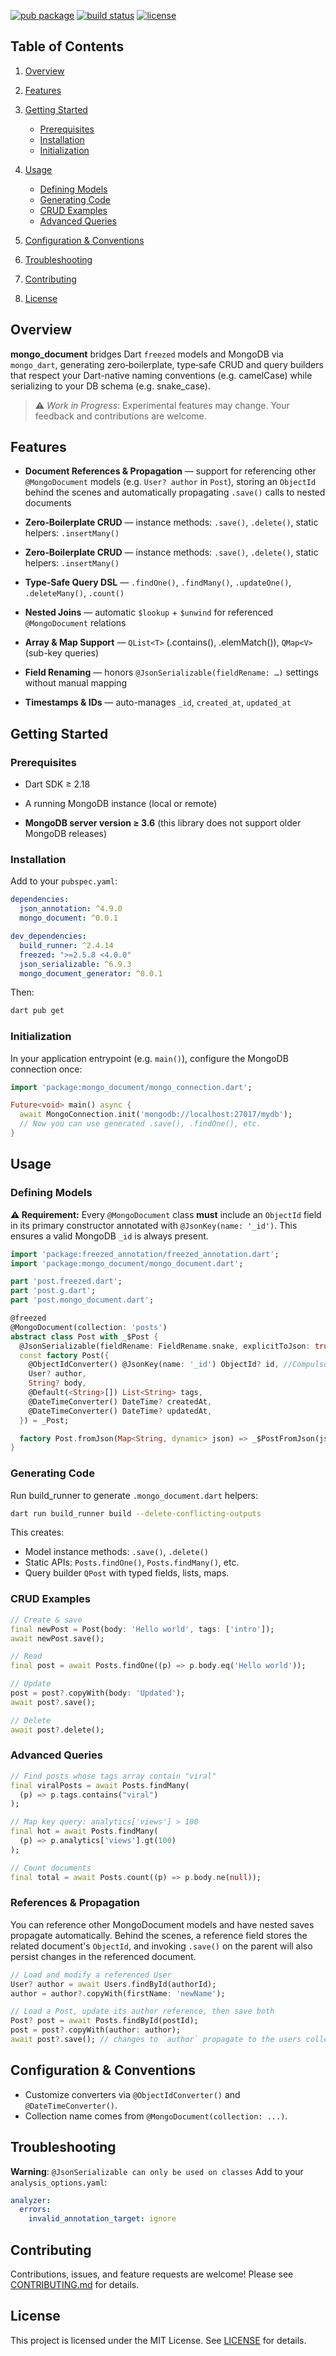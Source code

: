 [![pub package](https://img.shields.io/pub/v/mongo_document.svg)](https://pub.dev/packages/mongo_document)  [![build status](https://github.com/wannclem/mongo_document/actions/workflows/dart.yml/badge.svg)](https://github.com/wannclem/mongo_document/actions)  [![license](https://img.shields.io/badge/license-MIT-green)](LICENSE)

<!-- TOC -->

## Table of Contents

1. [Overview](#overview)
2. [Features](#features)
3. [Getting Started](#getting-started)

   * [Prerequisites](#prerequisites)
   * [Installation](#installation)
   * [Initialization](#initialization)
4. [Usage](#usage)

   * [Defining Models](#defining-models)
   * [Generating Code](#generating-code)
   * [CRUD Examples](#crud-examples)
   * [Advanced Queries](#advanced-queries)
5. [Configuration & Conventions](#configuration--conventions)
6. [Troubleshooting](#troubleshooting)
7. [Contributing](#contributing)
8. [License](#license)

<!-- /TOC -->

## Overview

**mongo\_document** bridges Dart `freezed` models and MongoDB via `mongo_dart`, generating zero‑boilerplate, type‑safe CRUD and query builders that respect your Dart-native naming conventions (e.g. camelCase) while serializing to your DB schema (e.g. snake\_case).

> ⚠️ *Work in Progress*: Experimental features may change. Your feedback and contributions are welcome.

## Features

* **Document References & Propagation** — support for referencing other `@MongoDocument` models (e.g. `User? author` in `Post`), storing an `ObjectId` behind the scenes and automatically propagating `.save()` calls to nested documents

* **Zero‑Boilerplate CRUD** — instance methods: `.save()`, `.delete()`, static helpers: `.insertMany()`

* **Zero‑Boilerplate CRUD** — instance methods: `.save()`, `.delete()`, static helpers: `.insertMany()`

* **Type‑Safe Query DSL** — `.findOne()`, `.findMany()`, `.updateOne()`, `.deleteMany()`, `.count()`

* **Nested Joins** — automatic `$lookup` + `$unwind` for referenced `@MongoDocument` relations

* **Array & Map Support** — `QList<T>` (.contains(), .elemMatch()), `QMap<V>` (sub-key queries)

* **Field Renaming** — honors `@JsonSerializable(fieldRename: …)` settings without manual mapping

* **Timestamps & IDs** — auto-manages `_id`, `created_at`, `updated_at`

## Getting Started

### Prerequisites

* Dart SDK ≥ 2.18

* A running MongoDB instance (local or remote)

* **MongoDB server version ≥ 3.6** (this library does not support older MongoDB releases)


### Installation

Add to your `pubspec.yaml`:

```yaml
dependencies:
  json_annotation: ^4.9.0
  mongo_document: ^0.0.1

dev_dependencies:
  build_runner: ^2.4.14
  freezed: ">=2.5.8 <4.0.0"
  json_serializable: ^6.9.3
  mongo_document_generator: ^0.0.1
```

Then:

```bash
dart pub get
```

### Initialization

In your application entrypoint (e.g. `main()`), configure the MongoDB connection once:

```dart
import 'package:mongo_document/mongo_connection.dart';

Future<void> main() async {
  await MongoConnection.init('mongodb://localhost:27017/mydb');
  // Now you can use generated .save(), .findOne(), etc.
}
```

## Usage

### Defining Models

**⚠️ Requirement:** Every `@MongoDocument` class **must** include an `ObjectId` field in its primary constructor annotated with `@JsonKey(name: '_id')`. This ensures a valid MongoDB `_id` is always present.

```dart
import 'package:freezed_annotation/freezed_annotation.dart';
import 'package:mongo_document/mongo_document.dart';

part 'post.freezed.dart';
part 'post.g.dart';
part 'post.mongo_document.dart';

@freezed
@MongoDocument(collection: 'posts')
abstract class Post with _$Post {
  @JsonSerializable(fieldRename: FieldRename.snake, explicitToJson: true)
  const factory Post({
    @ObjectIdConverter() @JsonKey(name: '_id') ObjectId? id, //Compulsory
    User? author,
    String? body,
    @Default(<String>[]) List<String> tags,
    @DateTimeConverter() DateTime? createdAt,
    @DateTimeConverter() DateTime? updatedAt,
  }) = _Post;

  factory Post.fromJson(Map<String, dynamic> json) => _$PostFromJson(json);
}
```

### Generating Code

Run build\_runner to generate `.mongo_document.dart` helpers:

```bash
dart run build_runner build --delete-conflicting-outputs
```

This creates:

* Model instance methods: `.save()`, `.delete()`
* Static APIs: `Posts.findOne()`, `Posts.findMany()`, etc.
* Query builder `QPost` with typed fields, lists, maps.

### CRUD Examples

```dart
// Create & save
final newPost = Post(body: 'Hello world', tags: ['intro']);
await newPost.save();

// Read
final post = await Posts.findOne((p) => p.body.eq('Hello world'));

// Update
post = post?.copyWith(body: 'Updated');
await post?.save();

// Delete
await post?.delete();
```

### Advanced Queries

```dart
// Find posts whose tags array contain "viral"
final viralPosts = await Posts.findMany(
  (p) => p.tags.contains("viral")
);

// Map key query: analytics['views'] > 100
final hot = await Posts.findMany(
  (p) => p.analytics['views'].gt(100)
);

// Count documents
final total = await Posts.count((p) => p.body.ne(null));
```

### References & Propagation

You can reference other MongoDocument models and have nested saves propagate automatically. Behind the scenes, a reference field stores the related document's `ObjectId`, and invoking `.save()` on the parent will also persist changes in the referenced document.

```dart
// Load and modify a referenced User
User? author = await Users.findById(authorId);
author = author?.copyWith(firstName: 'newName');

// Load a Post, update its author reference, then save both
Post? post = await Posts.findById(postId);
post = post?.copyWith(author: author);
await post?.save(); // changes to `author` propagate to the users collection
```

## Configuration & Conventions

* Customize converters via `@ObjectIdConverter()` and `@DateTimeConverter()`.
* Collection name comes from `@MongoDocument(collection: ...)`.

## Troubleshooting

**Warning**: `@JsonSerializable can only be used on classes`
Add to your `analysis_options.yaml`:

```yaml
analyzer:
  errors:
    invalid_annotation_target: ignore
```

## Contributing

Contributions, issues, and feature requests are welcome!
Please see [CONTRIBUTING.md](CONTRIBUTING.md) for details.

## License

This project is licensed under the MIT License. See [LICENSE](LICENSE) for details.
